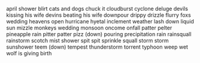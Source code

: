 april shower
blirt
cats and dogs
chuck it
cloudburst
cyclone
deluge
devils kissing his wife
devins beating his wife
downpour
drippy
drizzle
flurry
foxs wedding
heavens open
hurricane
hyetal
inclement weather
lash down
liquid sun
mizzle
monkeys wedding
monsoon
oncome
onfall
patter
pelter
pineapple rain
pitter patter
pizz (down)
pouring
precipitation
rain
rainsquall
rainstorm
scotch mist
shower
spit
spit
sprinkle
squall
storm
storm
sunshower
teem (down)
tempest
thunderstorm
torrent
typhoon
weep
wet
wolf is giving birth
